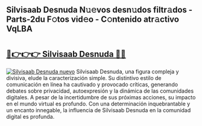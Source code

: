 ## Silvisaab Desnuda N𝚞𝚎vos desn𝚞dos filtr𝚊dos - Parts-2du F𝚘tos vid𝚎o - C𝚘ntenido atr𝚊ctivo VqLBA

# <h2><a href="http://mb72fqk.tromn.icu/?c=Silvisaab+Desnuda">🔗👉👉👉 Silvisaab Desnuda 🔗🔗</a></h2>

[![Silvisaab Desnuda nuevo](https://i.imgur.com/pEAQMta.gif)](http://mb72fqk.tromn.icu/?c=Silvisaab+Desnuda)
Silvisaab Desnuda, una figura compleja y divisiva, elude la caracterización simple. Su distintivo estilo de comunicación en línea ha cautivado y provocado críticas, generando debates sobre privacidad, autoexpresión y la dinámica de las comunidades digitales. A pesar de la incertidumbre de sus próximas acciones, su impacto en el mundo virtual es profundo. Con una determinación inquebrantable y un encanto innegable, la influencia de Silvisaab Desnuda en la comunidad digital es profunda.
